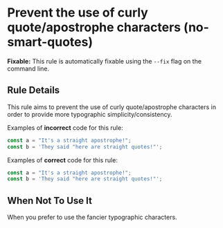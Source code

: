 # Prevent the use of curly quote/apostrophe characters (no-smart-quotes)

**Fixable:** This rule is automatically fixable using the `--fix` flag on the command line.

## Rule Details

This rule aims to prevent the use of curly quote/apostrophe characters in order to provide more typographic simplicity/consistency.

Examples of **incorrect** code for this rule:

```js
const a = "It's a straight apostrophe!";
const b = 'They said "here are straight quotes!"';
```

Examples of **correct** code for this rule:

```js
const a = "It's a straight apostrophe!";
const b = 'They said "here are straight quotes!"';
```

## When Not To Use It

When you prefer to use the fancier typographic characters.
